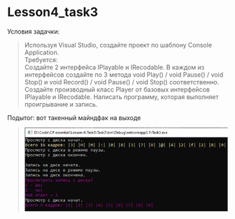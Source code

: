 # Lesson4_task3
Условия задачки:
>Используя Visual Studio, создайте проект по шаблону Console Application.  
Требуется:  
Создайте 2 интерфейса IPlayable и IRecodable. В каждом из интерфейсов создайте по 3 метода void Play() / void Pause() / void Stop() и void Record() / void Pause() / void Stop() соответственно. 
Создайте производный класс Player от базовых интерфейсов IPlayable и IRecodable. 
Написать программу, которая выполняет проигрывание и запись. 

Подытог: вот такенный майндфак на выходе
>![](Task3/Program_output.png)

